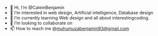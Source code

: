 - 👋 Hi, I’m @CaleinBenjamin
- 👀 I’m interested in web design, Artificial intelligence, Database design
- 🌱 I’m currently learning Web design and all about interestingcoding. 
- 💞️ I’m looking to collaborate on 
- 📫 How to reach me @muhumuzabenjamin93@gmail.com

<!---
CaleinBenjamin/CaleinBenjamin is a ✨ special ✨ repository because its `README.md` (this file) appears on your GitHub profile.
You can click the Preview link to take a look at your changes.
--->
